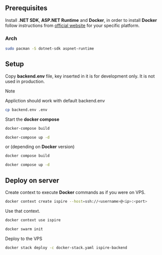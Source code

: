 ## Prerequisites

Install **.NET SDK**, **ASP.NET Runtime** and **Docker**, in order to install **Docker** follow instructions from [official website](https://docs.docker.com/engine/install/) for your specific platform.

### Arch

```sh 
sudo pacman -S dotnet-sdk aspnet-runtime
```

## Setup

Copy **backend.env** file, key inserted in it is for development only. It is not used in production.

>[!NOTE]
> Appliction should work with default backend.env

```sh
cp backend.env .env
```


Start the **docker compose**

```sh
docker-compose build

docker-compose up -d
```

or (depending on **Docker** version)

```sh
docker compose build

docker compose up -d
```

## Deploy on server

Create context to execute **Docker** commands as if you were on VPS.
```sh
docker context create ispire --host=ssh://<username>@<ip>:<port>
```

Use that context.
```sh
docker context use ispire
```

```sh
docker swarm init
```

Deploy to the VPS

```sh
docker stack deploy -c docker-stack.yaml ispire-backend
```
